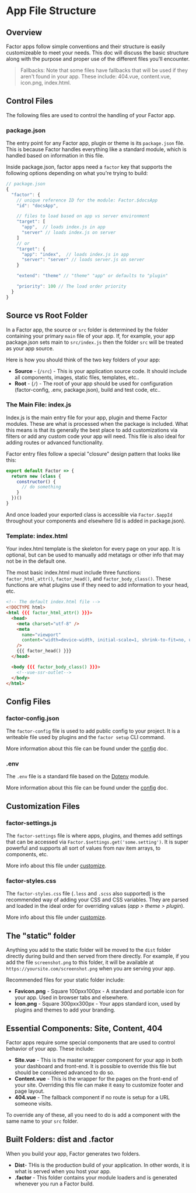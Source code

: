 # App File Structure

## Overview

Factor apps follow simple conventions and their structure is easily customizeable to meet your needs. This doc will discuss the basic structure along with the purpose and proper use of the different files you'll encounter.

> Fallbacks: Note that some files have fallbacks that will be used if they aren't found in your app. These include: 404.vue, content.vue, icon.png, index.html.

## Control Files

The following files are used to control the handling of your Factor app.

### package.json

The entry point for any Factor app, plugin or theme is its `package.json` file. This is because Factor handles everything like a standard module, which is handled based on information in this file.

Inside package.json, factor apps need a `factor` key that supports the following options depending on what you're trying to build:

```js
// package.json
{
  "factor": {
    // unique reference ID for the module: Factor.$docsApp
    "id": "docsApp",

    // files to load based on app vs server environment
    "target": [
      "app",  // loads index.js in app
      "server" // loads index.js on server
    ]
    // or
    "target": {
      "app": "index",  // loads index.js in app
      "server": "server" // loads server.js on server
    }

    "extend": "theme" // "theme" "app" or defaults to "plugin"

    "priority": 100 // The load order priority
  }
}
```

## Source vs Root Folder

In a Factor app, the source or `src` folder is determined by the folder containing your primary `main` file of your app. If, for example, your app package.json sets main to `src/index.js` then the folder `src` will be treated as your app source.

Here is how you should think of the two key folders of your app:

- **Source** - (`/src`) - This is your application source code. It should include all components, images, static files, templates, etc..
- **Root** - (`/`) - The root of your app should be used for configuration (factor-config, .env, package.json), build and test code, etc..

### The Main File: index.js

Index.js is the main entry file for your app, plugin and theme Factor modules. These are what is processed when the package is included. What this means is that its generally the best place to add customizations via filters or add any custom code your app will need. This file is also ideal for adding routes or advanced functionality.

Factor entry files follow a special "closure" design pattern that looks like this:

```js
export default Factor => {
  return new (class {
    constructor() {
      // do something
    }
  })()
}
```

And once loaded your exported class is accessible via `Factor.$appId` throughout your components and elsewhere (Id is added in package.json).

### Template: index.html

Your index.html template is the skeleton for every page on your app. It is optional, but can be used to manually add metatags or other info that may not be in the default one.

The most basic index.html must include three functions: `factor_html_attr()`, `factor_head()`, and `factor_body_class()`. These functions are what plugins use if they need to add information to your head, etc.

```html
<!-- The default index.html file -->
<!DOCTYPE html>
<html {{{ factor_html_attr() }}}>
  <head>
    <meta charset="utf-8" />
    <meta
      name="viewport"
      content="width=device-width, initial-scale=1, shrink-to-fit=no, user-scalable=no"
    />
    {{{ factor_head() }}}
  </head>

  <body {{{ factor_body_class() }}}>
    <!--vue-ssr-outlet-->
  </body>
</html>
```

## Config Files

### factor-config.json

The `factor-config` file is used to add public config to your project. It is a writeable file used by plugins and the `factor setup` CLI command.

More information about this file can be found under the [config](./config) doc.

### .env

The `.env` file is a standard file based on the [Dotenv](https://github.com/motdotla/dotenv) module.

More information about this file can be found under the [config](./config) doc.

## Customization Files

### factor-settings.js

The `factor-settings` file is where apps, plugins, and themes add settings that can be accessed via `Factor.$settings.get('some.setting')`. It is super powerful and supports all sort of values from nav item arrays, to components, etc.

More info about this file under [customize](./customize).

### factor-styles.css

The `factor-styles.css` file (`.less` and `.scss` also supported) is the recommended way of adding your CSS and CSS variables. They are parsed and loaded in the ideal order for overriding values (_app > theme > plugin_).

More info about this file under [customize](./customize).

## The "static" folder

Anything you add to the static folder will be moved to the `dist` folder directly during build and then served from there directly. For example, if you add the file `screenshot.png` to this folder, it will be available at `https://yoursite.com/screenshot.png` when you are serving your app.

Recommended files for your static folder include:

- **Favicon.png** - Square 100pxx100px - A standard and portable icon for your app. Used in browser tabs and elsewhere.
- **Icon.png** - Square 300pxx300px - Your apps standard icon, used by plugins and themes to add your branding.

## Essential Components: Site, Content, 404

Factor apps require some special components that are used to control behavior of your app. These include:

- **Site.vue** - This is the master wrapper component for your app in both your dashboard and front-end. It is possible to override this file but should be considered advanced to do so.
- **Content.vue** - This is the wrapper for the pages on the front-end of your site. Overriding this file can make it easy to customize footer and page layout.
- **404.vue** - The fallback component if no route is setup for a URL someone visits.

To override any of these, all you need to do is add a component with the same name to your `src` folder.

## Built Folders: dist and .factor

When you build your app, Factor generates two folders.

- **Dist**- THis is the production build of your application. In other words, it is what is served when you host your app.
- **.factor** - This folder contains your module loaders and is generated whenever you run a Factor build.
